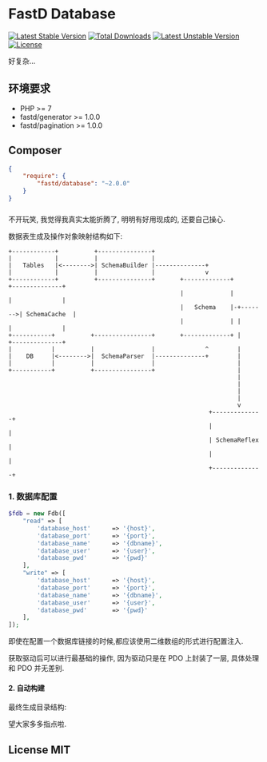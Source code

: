# FastD Database

[![Latest Stable Version](https://poser.pugx.org/fastd/database/v/stable)](https://packagist.org/packages/fastd/database) [![Total Downloads](https://poser.pugx.org/fastd/database/downloads)](https://packagist.org/packages/fastd/database) [![Latest Unstable Version](https://poser.pugx.org/fastd/database/v/unstable)](https://packagist.org/packages/fastd/database) [![License](https://poser.pugx.org/fastd/database/license)](https://packagist.org/packages/fastd/database)

好复杂...

## 环境要求

* PHP >= 7
* fastd/generator >= 1.0.0
* fastd/pagination >= 1.0.0

## Composer

```json
{
    "require": {
        "fastd/database": "~2.0.0"
    }
}
```

###

不开玩笑, 我觉得我真实太能折腾了, 明明有好用现成的, 还要自己操心.

数据表生成及操作对象映射结构如下:

```
+------------+          +---------------+
|            |          |               |
|   Tables   |<-------->| SchemaBuilder |--------------+
|            |          |               |              v
+------------+          +---------------+       +-------------+          +--------------+
                                                |             |          |              |
                                                |   Schema    |-+------->| SchemaCache  |
                                                |             | |        |              |
+-----------+          +----------------+       +-------------+ |        +--------------+
|           |          |                |              ^        |
|    DB     |<-------->|  SchemaParser  |--------------+        |
|           |          |                |                       |
+-----------+          +----------------+                       |
                                                                |
                                                                |
                                                                |
                                                                |
                                                                v
                                                        +--------------+
                                                        |              |
                                                        | SchemaReflex |
                                                        |              |
                                                        +--------------+
```

### 1. 数据库配置

```php
$fdb = new Fdb([
    "read" => [
        'database_host'      => '{host}',
        'database_port'      => '{port}',
        'database_name'      => '{dbname}',
        'database_user'      => '{user}',
        'database_pwd'       => '{pwd}'
    ],
    "write" => [
        'database_host'      => '{host}',
        'database_port'      => '{port}',
        'database_name'      => '{dbname}',
        'database_user'      => '{user}',
        'database_pwd'       => '{pwd}'
    ],
]);
```

即使在配置一个数据库链接的时候,都应该使用二维数组的形式进行配置注入.

获取驱动后可以进行最基础的操作, 因为驱动只是在 PDO 上封装了一层, 具体处理和 PDO 并无差别.

#### 2. 自动构建

最终生成目录结构:


望大家多多指点啦.

## License MIT
